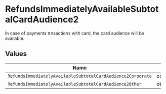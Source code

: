 # RefundsImmediatelyAvailableSubtotalCardAudience2

In case of payments trnsactions with card, the card audience will be available.


## Values

| Name                                                        | Value                                                       |
| ----------------------------------------------------------- | ----------------------------------------------------------- |
| `RefundsImmediatelyAvailableSubtotalCardAudience2Corporate` | corporate                                                   |
| `RefundsImmediatelyAvailableSubtotalCardAudience2Other`     | other                                                       |